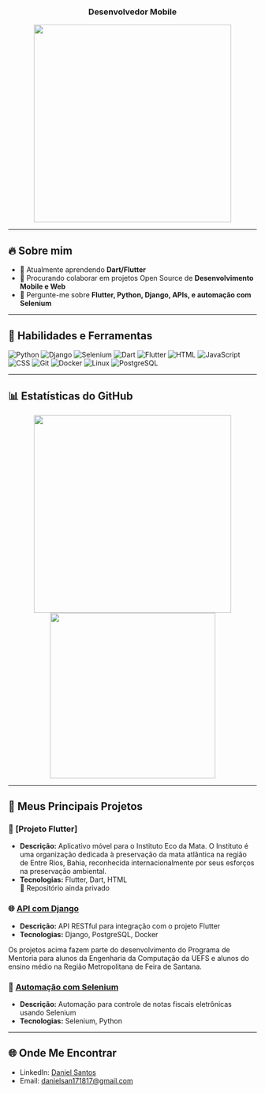 <h3 align="center">Desenvolvedor Mobile </h3>

<p align="center">
  <img src="https://media.giphy.com/media/qgQUggAC3Pfv687qPC/giphy.gif" width="400"/>
</p>

---

## 🔥 Sobre mim

- 🌱 Atualmente aprendendo **Dart/Flutter**
- 👯 Procurando colaborar em projetos Open Source de **Desenvolvimento Mobile e Web**
- 💬 Pergunte-me sobre **Flutter, Python, Django, APIs, e automação com Selenium**
  
---

## 🚀 Habilidades e Ferramentas

![Python](https://img.shields.io/badge/Code-Python-yellow?logo=python&logoColor=white)
![Django](https://img.shields.io/badge/Framework-Django-green?logo=django&logoColor=white)
![Selenium](https://img.shields.io/badge/Testing-Selenium-green?logo=selenium&logoColor=white)
![Dart](https://img.shields.io/badge/Code-Dart-blue?logo=dart&logoColor=white)
![Flutter](https://img.shields.io/badge/Framework-Flutter-blue?logo=flutter)
![HTML](https://img.shields.io/badge/Code-HTML-orange?logo=html5)
![JavaScript](https://img.shields.io/badge/Code-JavaScript-yellow?logo=javascript&logoColor=white)
![CSS](https://img.shields.io/badge/Code-CSS-blue?logo=css3)
![Git](https://img.shields.io/badge/Tool-Git-orange?logo=git&logoColor=white)
![Docker](https://img.shields.io/badge/DevOps-Docker-blue?logo=docker&logoColor=white)
![Linux](https://img.shields.io/badge/System-Linux-yellow?logo=linux&logoColor=white)
![PostgreSQL](https://img.shields.io/badge/Database-PostgreSQL-blue?logo=postgresql&logoColor=white)

---

## 📊 Estatísticas do GitHub

<p align="center">
  <img src="https://github-readme-stats.vercel.app/api?username=StzDaniel&show_icons=true&theme=radical" width="400"/>
  <img src="https://github-readme-stats.vercel.app/api/top-langs/?username=StzDaniel&layout=compact&theme=radical" width="335"/>
</p>

---

## 📂 Meus Principais Projetos

### 🚀 **[Projeto Flutter]**
  - **Descrição:** Aplicativo móvel para o Instituto Eco da Mata. O Instituto é uma organização dedicada à preservação da mata atlântica na região de Entre Rios, Bahia, reconhecida internacionalmente por seus esforços na preservação ambiental.
  - **Tecnologias:** Flutter, Dart, HTML
  <br>🔴 Repositório ainda privado

### 🌐 **[API com Django](https://github.com/StzDaniel/Django-UEFS)**
  - **Descrição:** API RESTful para integração com o projeto Flutter
  - **Tecnologias:** Django, PostgreSQL, Docker

 Os projetos acima fazem parte do desenvolvimento do Programa de Mentoria para alunos da Engenharia da Computação da UEFS e alunos do ensino médio na Região Metropolitana de Feira de Santana.

### 🤖 **[Automação com Selenium](https://github.com/StzDaniel/Selenium)**
  - **Descrição:** Automação para controle de notas fiscais eletrônicas usando Selenium
  - **Tecnologias:** Selenium, Python
  
---

## 🌐 Onde Me Encontrar

- LinkedIn: [Daniel Santos](https://linkedin.com/in/StzDaniel)
- Email: danielsan171817@gmail.com
